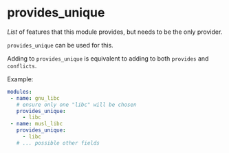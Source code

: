 # provides_unique

_List_ of features that this module provides, but needs to be the only provider.

`provides_unique` can be used for this.

Adding to `provides_unique` is equivalent to adding to both `provides` and
`conflicts`.

Example:

```yaml
modules:
 - name: gnu_libc
   # ensure only one "libc" will be chosen
   provides_unique:
     - libc
 - name: musl_libc
   provides_unique:
     - libc
   # ... possible other fields
```
